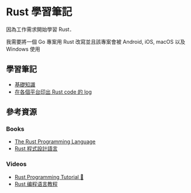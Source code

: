 # Rust 學習筆記

因為工作需求開始學習 Rust．

我需要將一個 Go 專案用 Rust 改寫並且該專案會被 Android, iOS, macOS 以及 Windows 使用

## 學習筆記

* [基礎知識](basic)
* [在各個平台印出 Rust code 的 log](logger)


## 參考資源

### Books

* [The Rust Programming Language](https://doc.rust-lang.org/book/)
* [Rust 程式設計語言](https://rust-lang.tw/book-tw/title-page.html)

### Videos
* [Rust Programming Tutorial 🦀](https://youtube.com/playlist?list=PLDbRgZ0OOEpUkWDGqp91ODn0dk7LPBAUL&si=7Vxw8U1TdQ0wrHmA)
* [Rust 编程语言教程](https://youtube.com/playlist?list=PL3azK8C0kje0JhruoApoLqZeIgvE9uVR0&si=HJ6QeNDwyx58MGxc)